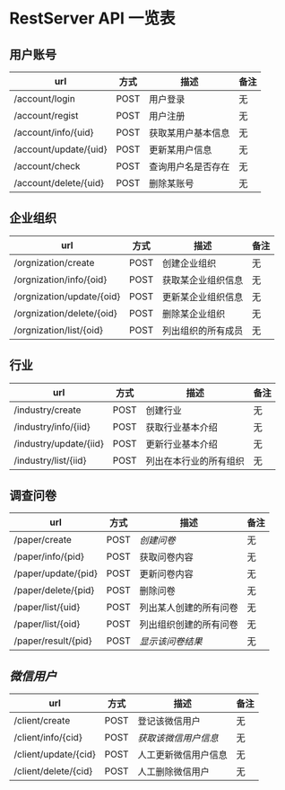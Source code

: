 # RestServer API 一览表

## 用户账号

|url                        |方式   |描述              |备注      |
| ------------------------- |:-----:| --------------- | ------  |
|/account/login             |POST   |用户登录          |无       |
|/account/regist            |POST   |用户注册          |无       |
|/account/info/{uid}        |POST   |获取某用户基本信息 |无       |
|/account/update/{uid}      |POST   |更新某用户信息     |无       |
|/account/check             |POST   |查询用户名是否存在 |无       |
|/account/delete/{uid}      |POST   |删除某账号        |无       |

## 企业组织

|url                        |方式|描述               |备注|
| ------------------------- |:------:| ---------------- | ------ |
|/orgnization/create        |POST|创建企业组织        |无  |
|/orgnization/info/{oid}    |POST|获取某企业组织信息  |无  |
|/orgnization/update/{oid}  |POST|更新某企业组织信息  |无  |
|/orgnization/delete/{oid}  |POST|删除某企业组织      |无  |
|/orgnization/list/{oid}    |POST|列出组织的所有成员  |无  |

## 行业

|url                        |方式|描述                 |备注|
| ------------------------- |:--------:| ------------------ | ------- |
|/industry/create           |POST|创建行业             |无  |
|/industry/info/{iid}       |POST|获取行业基本介绍      |无  |
|/industry/update/{iid}     |POST|更新行业基本介绍      |无  |
|/industry/list/{iid}       |POST|列出在本行业的所有组织 |无  |

## 调查问卷

|url                        |方式|描述                 |备注|
| ------------------------- |:-------:| ------------------ | -------- |
|/paper/create              |POST|*创建问卷*            |无  |
|/paper/info/{pid}          |POST|获取问卷内容          |无  |
|/paper/update/{pid}        |POST|更新问卷内容          |无  |
|/paper/delete/{pid}        |POST|删除问卷             |无  |
|/paper/list/{uid}          |POST|列出某人创建的所有问卷 |无  |
|/paper/list/{oid}          |POST|列出组织创建的所有问卷 |无  |
|/paper/result/{pid}        |POST|*显示该问卷结果*      |无  |

## *微信用户*

|url                        |方式|描述                 |备注|
| ------------------------- |:--------:| ------------------ | -------- |
|/client/create             |POST|登记该微信用户        |无  |
|/client/info/{cid}         |POST|*获取该微信用户信息*   |无  |
|/client/update/{cid}       |POST|人工更新微信用户信息   |无  |
|/client/delete/{cid}       |POST|人工删除微信用户      |无  |
